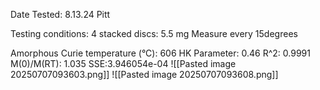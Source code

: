 Date Tested: 8.13.24 Pitt

Testing conditions:
4 stacked discs: 5.5 mg
Measure every 15degrees

Amorphous Curie temperature (°C): 606
HK Parameter: 0.46
R^2: 0.9991
M(0)/M(RT): 1.035
SSE:3.946054e-04
![[Pasted image 20250707093603.png]]
![[Pasted image 20250707093608.png]]
